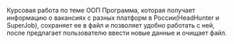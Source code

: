 Курсовая работа по теме ООП Программа, которая получает информацию о вакансиях с разных платформ в России(HeadHunter и SuperJob), сохраняет ее в файл и позволяет удобно работать с ней, после предлагает пользователю ввести новые данные и очищает файл.
